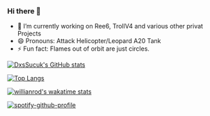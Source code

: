 ### Hi there 👋

- 🔭 I’m currently working on Ree6, TrollV4 and various other privat Projects
- 😄 Pronouns: Attack Helicopter/Leopard A20 Tank
- ⚡ Fun fact: Flames out of orbit are just circles.

[![DxsSucuk's GitHub stats](https://github-readme-stats.vercel.app/api?username=DxsSucuk&show_icons=true&theme=radical)](https://github.com/DxsSucuk/github-readme-stats)

[![Top Langs](https://github-readme-stats.vercel.app/api/top-langs/?username=DxsSucuk&layout=compact&theme=radical)](https://github.com/DxsSucuk/github-readme-stats)

[![willianrod's wakatime stats](https://github-readme-stats.vercel.app/api/wakatime?username=dxssucuk&theme=radical)](https://github.com/anuraghazra/github-readme-stats)

[![spotify-github-profile](https://spotify-github-profile.vercel.app/api/view?uid=0yll7pztimqz7wkaraekuw1un&cover_image=true&theme=default)](https://spotify-github-profile.vercel.app/api/view?uid=0yll7pztimqz7wkaraekuw1un&redirect=true)
